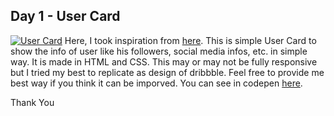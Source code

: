 ## Day 1 - User Card
[![User Card](https://i.postimg.cc/8c7vgNs3/Web-capture-4-2-2021-212433.jpg)](https://postimg.cc/kRdGxrQF)
Here, I took inspiration from [here](https://dribbble.com/shots/3913314-User-Profile/attachments/3913314-User-Profilemode=media). This is simple User Card to show the info of user like his followers, social media infos, etc. in simple way. It is made in HTML and CSS. This may or may not be fully responsive but I tried my best to replicate as design of dribbble. Feel free to provide me best way if you think it can be imporved. You can see in codepen [here](https://codepen.io/binamra/full/mdOPGpP).


Thank You
